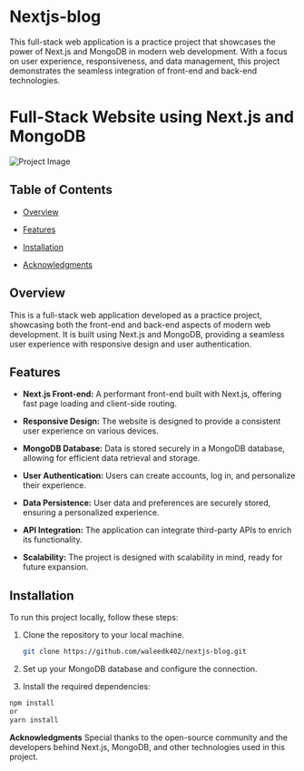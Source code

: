 # Nextjs-blog
This full-stack web application is a practice project that showcases the power of Next.js and MongoDB in modern web development. With a focus on user experience, responsiveness, and data management, this project demonstrates the seamless integration of front-end and back-end technologies.

# Full-Stack Website using Next.js and MongoDB

![Project Image](https://github.com/waleedk402/nextjs-blog/raw/main/https://drive.google.com/file/d/1m0zuTnWHCUdf611ObHql1VOWLR0fJ-3k/view?usp=sharing)

## Table of Contents

- [Overview](#overview)
- [Features](#features)
- [Installation](#installation)

- [Acknowledgments](#acknowledgments)

## Overview

This is a full-stack web application developed as a practice project, showcasing both the front-end and back-end aspects of modern web development. It is built using Next.js and MongoDB, providing a seamless user experience with responsive design and user authentication.

## Features

- **Next.js Front-end:** A performant front-end built with Next.js, offering fast page loading and client-side routing.

- **Responsive Design:** The website is designed to provide a consistent user experience on various devices.

- **MongoDB Database:** Data is stored securely in a MongoDB database, allowing for efficient data retrieval and storage.

- **User Authentication:** Users can create accounts, log in, and personalize their experience.

- **Data Persistence:** User data and preferences are securely stored, ensuring a personalized experience.

- **API Integration:** The application can integrate third-party APIs to enrich its functionality.

- **Scalability:** The project is designed with scalability in mind, ready for future expansion.

## Installation

To run this project locally, follow these steps:

1. Clone the repository to your local machine.
   ```sh
   git clone https://github.com/waleedk402/nextjs-blog.git
   
2. Set up your MongoDB database and configure the connection.
   
3. Install the required dependencies:
 ```sh
 npm install
 or
 yarn install
```

**Acknowledgments**
Special thanks to the open-source community and the developers behind Next.js, MongoDB, and other technologies used in this project.
